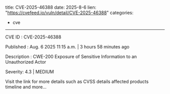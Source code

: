  
title: CVE-2025-46388
date: 2025-8-6
lien: "https://cvefeed.io/vuln/detail/CVE-2025-46388"
categories:
  - cve
---

CVE ID : CVE-2025-46388

Published :  Aug. 6
2025
11:15 a.m. | 3 hours
58 minutes ago

Description : CWE-200 Exposure of Sensitive Information to an Unauthorized Actor

Severity: 4.3 | MEDIUM

Visit the link for more details
such as CVSS details
affected products
timeline
and more...
